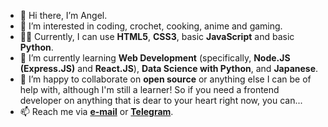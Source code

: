 - 👋 Hi there, I’m Angel.
- 👀 I’m interested in coding, crochet, cooking, anime and gaming.
- 💪🏽 Currently, I can use **HTML5**, **CSS3**, basic **JavaScript** and basic **Python**.
- 🌱 I’m currently learning **Web Development** (specifically, **Node.JS (Express.JS)** and **React.JS**), **Data Science with Python**, and **Japanese**.
- 💞️ I’m happy to collaborate on **open source** or anything else I can be of help with, although I'm still a learner! So if you need a frontend developer on anything that is dear to your heart right now, you can...
- 📫 Reach me via **[e-mail](mailto:akcumeh@gmail.com)** or **[Telegram](https://t.me/yarnandmk)**.

<!---
akcumeh/akcumeh is a ✨ special ✨ repository because its `README.md` (this file) appears on your GitHub profile.
You can click the Preview link to take a look at your changes.
--->
